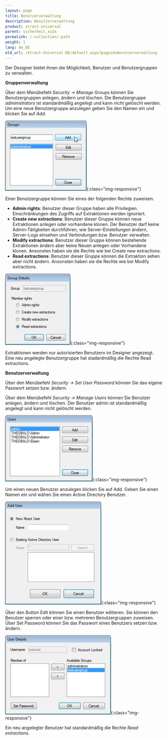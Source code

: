```yaml
---
layout: page
title: Benutzerverwaltung
description: Benutzerverwaltung
product: xtract-universal
parent: sicherheit_xu2x
permalink: /:collection/:path
weight: 1
lang: de_DE
old_url: /Xtract-Universal-DE/default.aspx?pageid=benutzerverwaltung
---
```


Der Designer bietet ihnen die Möglichkeit, Benutzer und Benutzergruppen zu verwalten.  

**Gruppenverwaltung**

Über dem Menübefehl *Security -> Manage* Groups können Sie Benutzergruppen anlegen, ändern und löschen. Die Benutzergruppe *administrators* ist standardmäßig angelegt und kann nicht gelöscht werden. Um eine neue Benutzergruppe anzulegen geben Sie den Namen ein und klicken Sie auf *Add*.

![User-Management-Groups](/img/content/User-Management-Groups.png){:class="img-responsive"}

Einer Benutzergruppe können Sie eines der folgenden Rechte zuweisen:

- **Admin rights**: Benutzer dieser Gruppe haben alle Privilegien. Einschränkungen des Zugriffs auf Extraktionen werden ignoriert.
- **Create new extractions**: Benutzer dieser Gruppe können neue Extraktionen anlegen oder vorhandene klonen. Der Benutzer darf keine Admin-Tätigkeiten durchführen, wie Server-Einstellungen ändern, Server-Logs einsehen und Verbindungen bzw. Benutzer verwalten.
- **Modify extractions**: Benutzer dieser Gruppe können bestehende Extraktionen ändern aber keine Neuen anlegen oder Vorhandene klonen. Ansonsten haben sie die Rechte wie bei Create new extractions.
- **Read extractions**: Benutzer dieser Gruppe können die Extraktion sehen aber nicht ändern. Ansonsten haben sie die Rechte wie bei Modify extractions.

![User-Management-Group-Details](/img/content/User-Management-Group-Details.png){:class="img-responsive"}

Extraktionen werden nur autorisierten Benutzern im Designer angezeigt.<br>
Eine neu angelegte Benutzergruppe hat stadardmäßig die Rechte Read extractions.

**Benutzerverwaltung**

Über den Menübefehl *Security -> Set User Password* können Sie das eigene Passwort setzen bzw. ändern.

Über dem Menübefehl *Security -> Manage Users* können Sie Benutzer anlegen, ändern und löschen. Der Benutzer admin ist standardmäßig angelegt und kann nicht gelöscht werden.

![User-Management-View-Users](/img/content/User-Management-View-Users.png){:class="img-responsive"}

Um einen neuen Benutzer anzulegen klicken Sie auf Add. Geben Sie einen Namen ein und wähen Sie einen Active Directory Benutzer.

![User-Management-Add-User](/img/content/User-Management-Add-User.png){:class="img-responsive"}

Über den Button Edit können Sie einen Benutzer editieren. Sie können den Benutzer sperren oder einer bzw. mehreren Benutzergruppen zuweisen. Über Set Password können Sie das Passwort eines Benutzers setzen bzw. ändern.

![User-Management-User-Details](/img/content/User-Management-User-Details.png){:class="img-responsive"}

Ein neu angelegter Benutzer hat standardmäßig die Rechte *Read extractions*.
